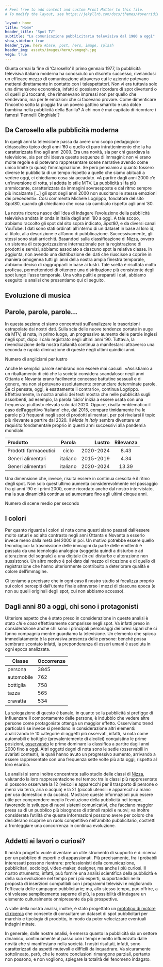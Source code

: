 ```yaml
---
# Feel free to add content and custom Front Matter to this file.
# To modify the layout, see https://jekyllrb.com/docs/themes/#overriding-theme-defaults

layout: home
title: "Home"
header_title: "Spot TV"
subtitle: "La comunicazione pubblicitaria televisiva dal 1980 a oggi"
show_sidetoc: true
header_type: hero #base, post, hero, image, splash
header_img: assets/images/hero/vangogh.jpg
vega: true
---
```


Giunta ormai la fine di ‘Carosello’ il primo gennaio 1977, la pubblicità televisiva italiana moderna ha conosciuto un
discreto successo, rivelandosi un efficace mezzo di comunicazione attraverso cui le aziende potevano mettersi
direttamente in contatto con i telespettatori. Non vi era tuttavia solo una dimensione economica, infatti ci possiamo
ricordare di spot divertenti o di quelli più toccanti, che rimanevano impressi non per quello che vendevano, ma per le
emozioni che ci facevano provare. Come dimenticare l’incontro sotto la pioggia fra un povero gattino smarrito e una
dolce bambina nella pubblicità della Barilla? A chi non è mai capitato di ricordare i famosi ‘Pennelli Cinghiale’?

## Da Carosello alla pubblicità moderna

In quegli anni la televisione passa da avere uno scopo pedagogico-didascalico tipico degli anni ’60 a quello di puro
intrattenimento che la ha caratterizzata fino agli anni 2000. Era una novità, sia per chi guardava la televisione, sia
per chi ideava queste sequenze di immagini: non vi erano molte regole e si potevano rappresentare scene narrative avendo
come unico limite (o quasi) l’immaginazione. Se però pensiamo a quanto fossero diverse le pubblicità di un tempo
rispetto a quelle che siamo abituati a vedere oggi, ci chiediamo cosa sia accaduto. «A partire dagli anni 2000 c’è
un’inversione di rotta, si adotta lo stile MTV. La pubblicità si fa più ammiccante, caratterizzata da immagini
sovraesposte e dal ritmo sempre più incalzante \[…\] gli spot degli anni 2000 non suscitano le stesse emozioni dei
precedenti». Così commenta Michele Logrippo, fondatore del sito Spot80, quando gli chiediamo che cosa sia cambiato
rispetto agli anni ’80.

La nostra ricerca nasce dall’idea di indagare l’evoluzione della pubblicità televisiva andata in onda in Italia dagli
anni ’80 a oggi.
A tale scopo, abbiamo raccolto gli spot dal sito sopra indicato, _Spot80_, e
da diversi canali YouTube. I dati sono stati ordinati all’interno di un dataset in base al loro id, al titolo, alla
descrizione e all’anno di pubblicazione.
Successivamente, gli stessi sono stati arricchiti. Basandoci sulla classificazione di Nizza, ovvero un sistema di
categorizzazione internazionale per la registrazione di prodotti e servizi,
abbiamo associato a ciascuno spot la relativa classe. In aggiunta, non avendo una distribuzione dei dati che riuscisse a coprire in
maniera omogenea tutti gli anni della nostra ampia finestra temporale, abbiamo deciso di raggrupparli in base ai lustri. Tale scelta è
risultata molto proficua, permettendoci di ottenere una distribuzione più consistente degli spot lungo l'asse temporale.
Una volta puliti e preparati i dati, abbiamo eseguito le analisi che presentiamo qui di seguito.

## Evoluzione di musica

## Parole, parole, parole...
In questa sezione ci siamo concentrati sull'analizzare le trascrizioni estrapolate dai nostri dati.
Sulla scia delle nuove tendenze portate in auge da MTV, si nota, in primo luogo, un progressivo aumento delle parole inglesi negli
spot, dopo il calo registrato negli ultimi anni ’90.
Tuttavia, la rivendicazione della nostra italianità continua a manifestarsi attraverso una seconda e rapida diminuzione
di queste negli ultimi quindici anni.

<p class="caption">
Numero di anglicismi per lustro
</p>
<vegachart schema-url="{{site.baseurl}}/assets/charts/text_charts/chart_angl_lustrum.json" style="width:100%"></vegachart> 


Anche le semplici parole sembrano non essere mai casuali. «Assistiamo a un ribaltamento di ciò che la società considera
scandaloso: negli anni Ottanta e Novanta erano facilmente concesse battutine sessuali e di genere, ma non si potevano
assolutamente pronunciare determinate parole. Se ci pensate, oggi, è esattamente il contrario», continua Logrippo.
Effettivamente, la nostra analisi dei testi mostra che nelle pubblicità sugli assorbenti, ad esempio, la parola ‘ciclo’
inizia a essere usata con una frequenza piuttosto elevata solo dal 2020. Oppure, risulta emblematico il caso
dell’aggettivo ‘italiano’ che, dal 2015, compare timidamente fra le parole più frequenti negli spot di prodotti
alimentari,
per poi rivelarsi il topic più rilevante a partire dal 2020.
Il _Made in Italy_ sembra diventare un requisito fondamentale proprio in questi anni successivi alla pandemia mondiale.

| **Prodotto**          | **Parola** | **Lustro** | **Rilevanza** |
|:----------------------|:----------:|-----------:|:-------------:|
| Prodotti farmaceutici |   ciclo    |  2020-2024 |     8.43      |
| Generi alimentari     |  italiano  |  2015-2019 |     4.34      |
| Generi alimentari     |  italiano  |  2020-2024 |     13.39     |

Una dimensione che, invece, risulta essere in continua crescita è il ritmo degli spot. Non solo quest’ultimo aumenta
considerevolmente
nel passaggio fra gi anni ’90 e i primi 2000, come ricordato anche dal nostro intervistato, ma la sua dinamicità
continua
ad aumentare fino agli ultimi cinque anni.

<p class="caption">
Numero di scene medio per secondo
</p>

<vegachart schema-url="{{site.baseurl}}/assets/charts/text_charts/scene_sec.json" style="width:100%; height:200px;"></vegachart>


## I colori

Per quanto riguarda i colori si nota come questi siano passati dall’essere molto saturi e ad alto contrasto negli anni
Ottanta e Novanta a esserlo invece meno dalla metà del 2000 in poi. Un motivo potrebbe essere quello tecnologico: la
trasmissione delle immagini da parte delle emittenti è passata da una tecnologia analogica (soggetta quindi a disturbo e
ad alterazione del segnale) a una digitale (in cui disturbo e alterazione non sussistono). Un altro motivo è poi dato
dal mezzo di ricezione e di quello di registrazione che hanno ulteriormente contribuito a deteriorare qualità e colore
dell’immagine.

Ci teniamo a precisare che in ogni caso il nostro studio si focalizza proprio sui colori percepiti dall’utente finale
attraverso i mezzi di ciascuna epoca (e non su quelli originali degli spot, cui non abbiamo accesso).

## Dagli anni 80 a oggi, chi sono i protagonisti

Ulteriore aspetto che è stato preso in considerazione in queste analisi è stato _chi_ e _cosa_ effettivamente comparisse
negli spot. Va infatti preso in considerazione anche chi sono i principali personaggi dei brevi sipari che ci fanno
compagnia
mentre guardiamo la televisione. Un elemento che spicca immediatamente è la pervasiva presenza delle persone: benché
possa sembrare scontato infatti, la preponderanza di esseri umani è assoluta in ogni epoca analizzata.

| Classe     | Occorrenze |
|------------|------------|
| persona    | 3845       |
| automobile | 762        |
| bottiglia  | 758        |
| tazza      | 565        |
| cravatta   | 534        |

La spiegazione di questo è banale, in quanto se la pubblicità si prefigge di influenzare il comportamento delle persone,
è indubbio che
vedere altre persone come protagoniste ottenga un maggior effetto. Osserviamo trend particolari se invece si prendono in
considerazione altri elementi: analizzando le 10 categorie di oggetti più osservati, infatti, si nota come automobili e
bottiglie (prevalentemente di alcolici) conquistino le prime
posizioni, [osservando](entity-analysis#analisi-delle-classi-di-yolo) le prime dominare la classifica a
partire dagli anni 2000 fino a oggi. Altri oggetti degni di nota sono le sedie (osservabili in svariati contesti), le
quali hanno avuto un progressivo aumento, arrivando a essere rappresentate con una frequenza sette volte più alta oggi,
rispetto al loro esordio.

Le analisi si sono inoltre concentrate sullo studio delle classi
di [Nizza](entity-analysis#analisi-delle-classi-di-nizza), valutando la loro rappresentazione nel tempo:
tra le classi più rappresentate si possono osservare la 12 (veicoli e apparecchi per il trasporto di persone o merci via
terra, aria o acqua) e la 21 (piccoli utensili e apparecchi a mano per uso domestico e da cucina).
Mostrare queste informazioni può essere utile per comprendere meglio l’evoluzione della pubblicità nel tempo, favorendo
lo sviluppo di nuovi sistemi comunicativi, che facciano maggior presa su di un pubblico più bisognoso di stimoli rapidi
e nuovi; va inoltre considerata l’utilità che queste informazioni possono avere per coloro che desiderano ricoprire un
ruolo competitivo nell’ambito pubblicitario, costretti a fronteggiare una concorrenza in continua evoluzione.

## Addetti ai lavori o curiosi?

Il nostro progetto vuole diventare un utile strumento di supporto e di ricerca per un pubblico di esperti e di appassionati. 
Più precisamente, fra i probabili interessati possono rientrare: professionisti della comunicazione, pubblicitari, sociologi, video-maker, 
designer, ma anche i più curiosi. Il nostro strumento, infatti, può fornire una analisi scientifica della pubblicità e della sua evoluzione nel tempo per i più esperti, 
supportandoli nella proposta di inserzioni compatibili con i programmi televisivi e migliorando l’efficacia delle campagne pubblicitarie;
ma, allo stesso tempo, può offrire, a chi volesse semplicemente saperne di più, la possibilità di indagare un elemento culturalmente 
onnipresente da più prospettive.

A valle della nostra analisi, inoltre, è stato progettato un [prototipo di motore di ricerca](search) 
che consente di consultare un dataset di spot pubblicitari per marchio e tipologia di prodotto, 
in modo da poter velocizzare eventuali indagini mirate.

In generale, dalle nostre analisi, è emerso quanto la pubblicità sia un settore
dinamico, continuamente al passo con i tempi e molto influenzato dalle 
novità che si manifestano nella società. 
I nostri risultati, infatti, sono caratterizzati da aspetti mutevoli e difficili da inquadrare.
Va sicuramente sottolineato, però, che le nostre conclusioni rimangono parziali,
pertanto non possono, e non vogliono, spiegare la totalità del fenomeno indagato. 

